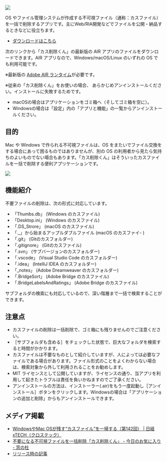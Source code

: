 ![](http://clockmaker.jp/blog/wp-content/uploads/2010/08/100830_refuse_01.jpg)

OS やファイル管理システムが作成する不可視ファイル（通称：カスファイル）を一括で削除するアプリです。主にWeb/RIA開発などでファイルを公開・納品するときなどに役立ちます。

- [ダウンロードはこちら](https://github.com/ics-creative/project-refuse-deleter-air/blob/master/RefuseDeleter/air/RefuseDeleter_0.5.0.air?raw=true)


次のリンクから「カス削除くん」の最新版の AIR アプリのファイルをダウンロードできます。AIR アプリなので、Windows/macOS/Linux のいずれの OS でも利用可能です。

※最新版の [Adobe AIR ランタイム](http://www.adobe.com/go/getair/)が必要です。


※従来の「カス削除くん」をお使いの場合、
あらかじめアンインストールください。インストールに失敗するためです。

- macOSの場合はアプリケーションをゴミ箱へ（そしてゴミ箱を空に）。
- Windowsの場合は「設定」内の「アプリと機能」の一覧からアンインストールください。

## 目的

Mac や Windows で作られる不可視ファイルは、OS をまたいでファイル交換をする場合にあって困るものではありませんが、別の OS の利用者から見たら気持ちのよいものでない場合もあります。「カス削除くん」はそういったカスファイルを一括で削除する便利アプリケーションです。

![](http://clockmaker.jp/blog/wp-content/uploads/2010/08/100830_refuse_02.jpg)

## 機能紹介

不要ファイルの削除は、次の形式に対応しています。

- 「Thumbs.db」 (Windows のカスファイル)
- 「Desktop.ini」 (Windows のカスファイル)
- 「.DS_Strore」 (macOS のカスファイル)
- 「._」から始まるアップルダブルファイル (macOS のカスファイ- )
- 「.git」 (Gitのカスフォルダー)
- 「.gitignore」 (Gitのカスファイル)
- 「.svn」 (サブバージョンのカスフォルダー)
- 「.vscode」 (Visual Studio Code のカスフォルダー)
- 「.idea」 (IntelliJ IDEA のカスフォルダー)
- 「_notes」 (Adobe Dreamweaver のカスフォルダー)
- 「.BridgeSort」 (Adobe Bridge のカスファイル)
- 「.BridgeLabelsAndRatings」 (Adobe Bridge のカスファイル)

サブフォルダの検索にも対応しているので、深い階層まで一括で検索することができます。

## 注意点

- カスファイルの削除は一括削除で、ゴミ箱にも残りませんのでご注意ください。
- ［サブフォルダも含める］をチェックした状態で、巨大なフォルダを検索すると時間がかかります。
- カスファイルは不要なものとして紹介していますが、人によっては必要なファイルである場合があります。ファイル形式のことをよくわからない場合は、検索対象から外して利用されることをお勧めします。
- MIT ライセンスとして公開していますが、ライセンスの通り、当アプリを利用して起きたトラブルは責任を負いかねますのでご了承ください。
- アンインストールの方法は、インストーラー(.air)をもう一度起動し［アンインストール］ボタンをクリックします。Windowsの場合は「アプリケーションの追加と削除」からもアンインストールできます。

## メディア掲載

- [WindowsやMac OSが残す“カスファイル”を一掃する（第142回） \| 日経 xTECH（クロステック）](https://tech.nikkeibp.co.jp/it/pc/article/special/20101108/1028379/)
- [不要になる不可視ファイルを一括削除「カス削除くん」 \- 今日のお気に入り \- 窓の杜](https://forest.watch.impress.co.jp/docs/serial/okiniiri/398205.html)
- [リリース時の記事](http://clockmaker.jp/blog/2010/08/refusedeleter/)
